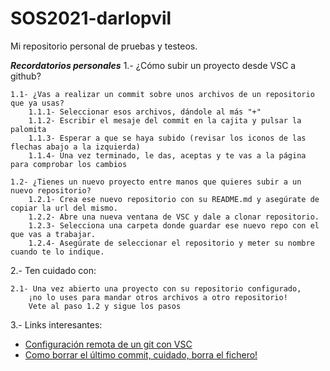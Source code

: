 # SOS2021-darlopvil

Mi repositorio personal de pruebas y testeos.

***Recordatorios personales***
1.- ¿Cómo subir un proyecto desde VSC a github?

    1.1- ¿Vas a realizar un commit sobre unos archivos de un repositorio que ya usas?
        1.1.1- Seleccionar esos archivos, dándole al más "+"
        1.1.2- Escribir el mesaje del commit en la cajita y pulsar la palomita
        1.1.3- Esperar a que se haya subido (revisar los iconos de las flechas abajo a la izquierda)
        1.1.4- Una vez terminado, le das, aceptas y te vas a la página para comprobar los cambios

    1.2- ¿Tienes un nuevo proyecto entre manos que quieres subir a un nuevo repositorio?
        1.2.1- Crea ese nuevo repositorio con su README.md y asegúrate de copiar la url del mismo.
        1.2.2- Abre una nueva ventana de VSC y dale a clonar repositorio.
        1.2.3- Selecciona una carpeta donde guardar ese nuevo repo con el que vas a trabajar.
        1.2.4- Asegúrate de seleccionar el repositorio y meter su nombre cuando te lo indique.

2.- Ten cuidado con:

    2.1- Una vez abierto una proyecto con su repositorio configurado, 
        ¡no lo uses para mandar otros archivos a otro repositorio!
        Vete al paso 1.2 y sigue los pasos
    
3.- Links interesantes:

+ [Configuración remota de un git con VSC](https://code.visualstudio.com/docs/editor/versioncontrol)
+ [Como borrar el último commit, cuidado, borra el fichero!](https://aprendegit.com/como-deshacer-el-ultimo-commit-en-git/)